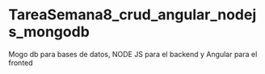 # TareaSemana8_crud_angular_nodejs_mongodb
Mogo db para bases de datos, NODE JS para el backend y Angular para el fronted
